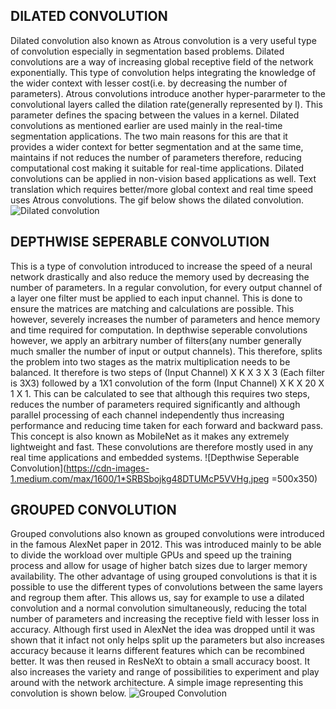## DILATED CONVOLUTION
Dilated convolution also known as Atrous convolution is a very useful type of convolution especially in segmentation based problems. Dilated convolutions are a way of increasing global receptive field of the network exponentially. This type of convolution helps integrating the knowledge of the wider context with lesser cost(i.e. by decreasing the number of parameters). Atrous convolutions introduce another hyper-pararmeter to the convolutional layers called the dilation rate(generally represented by l). This parameter defines the spacing between the values in a kernel. Dilated convolutions as mentioned earlier are used mainly in the real-time segmentation applications. The two main reasons for this are that it provides a wider context for better segmentation and at the same time, maintains if not reduces the number of parameters therefore, reducing computational cost making it suitable for real-time applications. Dilated convolutions can be applied in non-vision based applications as well. Text translation which requires better/more global context and real time speed uses Atrous convolutions. The gif below shows the dilated convolution.
![Dilated convolution](https://cdn-images-1.medium.com/max/600/1*SVkgHoFoiMZkjy54zM_SUw.gif)

## DEPTHWISE SEPERABLE CONVOLUTION
This is a type of convolution introduced to increase the speed of a neural network drastically and also reduce the memory used by decreasing the number of parameters. In a regular convolution, for every output channel of a layer one filter must be applied to each input channel. This is done to ensure the matrices are matching and calculations are possible. This however, severely increases the number of parameters and hence memory and time required for computation. In depthwise seperable convolutions however, we apply an arbitrary number of filters(any number generally much smaller the number of input or output channels). This therefore, splits the problem into two stages as the matrix multiplication needs to be balanced. It therefore is two steps of (Input Channel) X K X 3 X 3 (Each filter is 3X3) followed by a 1X1 convolution of the form (Input Channel) X K X 20 X 1 X 1. This can be calculated to see that although this requires two steps, reduces the number of parameters required significantly and although parallel processing of each channel independently thus increasing performance and reducing time taken for each forward and backward pass. This concept is also known as MobileNet as it makes any extremely lightweight and fast. These convolutions are therefore mostly used in any real time applications and embedded systems.
![Depthwise Seperable Convolution](https://cdn-images-1.medium.com/max/1600/1*SRBSbojkg48DTUMcP5VVHg.jpeg =500x350)


## GROUPED CONVOLUTION
Grouped convolutions also known as grouped convolutions were introduced in the famous AlexNet paper in 2012. This was introduced mainly to be able to divide the workload over multiple GPUs and speed up the training process and allow for usage of higher batch sizes due to larger memory availability. The other advantage of using grouped convolutions is that it is possible to use the different types of convolutions between the same layers and regroup them after. This allows us, say for example to use a dilated convolution and a normal convolution simultaneously, reducing the total number of parameters and increasing the receptive field with lesser loss in accuracy. Although first used in AlexNet the idea was dropped until it was shown that it infact not only helps split up the parameters but also increases accuracy because it learns different features which can be recombined better. It was then reused in ResNeXt to obtain a small accuracy boost. It also increases the variety and range of possibilities to experiment and play around with the network architecture. A simple image representing this convolution is shown below.
![Grouped Convolution](https://blog.yani.io/assets/images/posts/2017-08-10-filter-group-tutorial/convlayer.svg)